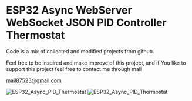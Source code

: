 # ESP32 Async WebServer WebSocket JSON PID Controller Thermostat

Code is a mix of collected and modified projects from github. 

Feel free to be inspired and make improve of this project, and if You like to support this project feel free to contact me through mail

mail87523@gmail.com



![ESP32_Async_PID_Thermostat](https://user-images.githubusercontent.com/3797201/132812408-c625d9f8-7290-4a6f-9f61-71f76963911a.PNG)
![ESP32_Async_PID_Thermostat](https://user-images.githubusercontent.com/3797201/132812487-72a7ae12-ad25-4685-bc45-ecb661ab632a.JPG)

